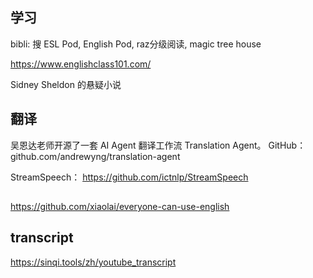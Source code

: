 ## 学习
bibli:  搜 ESL Pod, English Pod, raz分级阅读, magic tree house

https://www.englishclass101.com/

Sidney Sheldon 的悬疑小说


## 翻译
吴恩达老师开源了一套 AI Agent 翻译工作流 Translation Agent。
GitHub：github.com/andrewyng/translation-agent

StreamSpeech： https://github.com/ictnlp/StreamSpeech

##
https://github.com/xiaolai/everyone-can-use-english


## transcript
https://sinqi.tools/zh/youtube_transcript
